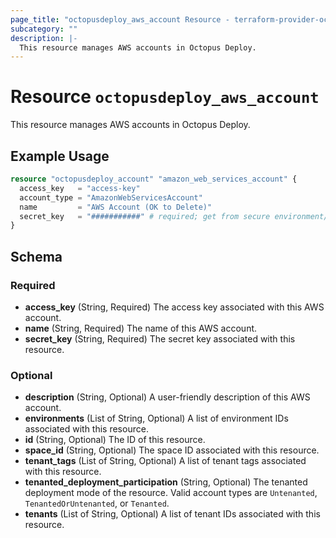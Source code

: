 ```yaml
---
page_title: "octopusdeploy_aws_account Resource - terraform-provider-octopusdeploy"
subcategory: ""
description: |-
  This resource manages AWS accounts in Octopus Deploy.
---
```


# Resource `octopusdeploy_aws_account`

This resource manages AWS accounts in Octopus Deploy.

## Example Usage

```terraform
resource "octopusdeploy_account" "amazon_web_services_account" {
  access_key   = "access-key"
  account_type = "AmazonWebServicesAccount"
  name         = "AWS Account (OK to Delete)"
  secret_key   = "###########" # required; get from secure environment/store
}
```

## Schema

### Required

- **access_key** (String, Required) The access key associated with this AWS account.
- **name** (String, Required) The name of this AWS account.
- **secret_key** (String, Required) The secret key associated with this resource.

### Optional

- **description** (String, Optional) A user-friendly description of this AWS account.
- **environments** (List of String, Optional) A list of environment IDs associated with this resource.
- **id** (String, Optional) The ID of this resource.
- **space_id** (String, Optional) The space ID associated with this resource.
- **tenant_tags** (List of String, Optional) A list of tenant tags associated with this resource.
- **tenanted_deployment_participation** (String, Optional) The tenanted deployment mode of the resource. Valid account types are `Untenanted`, `TenantedOrUntenanted`, or `Tenanted`.
- **tenants** (List of String, Optional) A list of tenant IDs associated with this resource.


